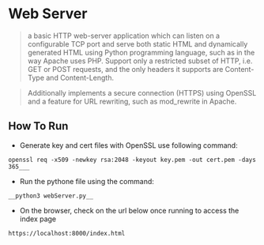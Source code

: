 # Web Server
> a basic HTTP web-server application which can listen on a configurable TCP port and serve both static HTML and dynamically generated HTML using Python programming language, 
  such as in the way Apache uses PHP. 
  Support only a restricted subset of HTTP, i.e. GET or POST requests, and the only headers it supports are Content-Type and Content-Length.

> Additionally implements a secure connection (HTTPS) using OpenSSL
  and a feature for URL rewriting, such as mod_rewrite in Apache.

## How To Run
- Generate key and cert files with OpenSSL use following command:
```  
openssl req -x509 -newkey rsa:2048 -keyout key.pem -out cert.pem -days 365___
```

- Run the pythone file using the command:
```
__python3 webServer.py__
```

- On the browser, check on the url below once running to access the index page
```
https://localhost:8000/index.html
```